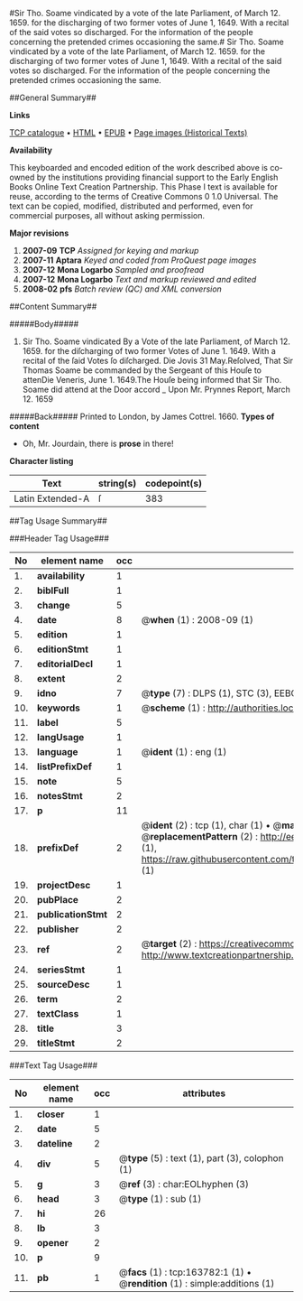 #Sir Tho. Soame vindicated by a vote of the late Parliament, of March 12. 1659. for the discharging of two former votes of June 1, 1649. With a recital of the said votes so discharged. For the information of the people concerning the pretended crimes occasioning the same.#
Sir Tho. Soame vindicated by a vote of the late Parliament, of March 12. 1659. for the discharging of two former votes of June 1, 1649. With a recital of the said votes so discharged. For the information of the people concerning the pretended crimes occasioning the same.

##General Summary##

**Links**

[TCP catalogue](http://www.ota.ox.ac.uk/tcp/)  • 
[HTML](http://tei.it.ox.ac.uk/tcp/Texts-HTML/free/A93/A93293.html)  • 
[EPUB](http://tei.it.ox.ac.uk/tcp/Texts-EPUB/free/A93/A93293.epub) • 
[Page images (Historical Texts)](https://data.historicaltexts.jisc.ac.uk/view?pubId=eebo-99870488e&pageId=eebo-99870488e-163782-1)

**Availability**

This keyboarded and encoded edition of the
	       work described above is co-owned by the institutions
	       providing financial support to the Early English Books
	       Online Text Creation Partnership. This Phase I text is
	       available for reuse, according to the terms of Creative
	       Commons 0 1.0 Universal. The text can be copied,
	       modified, distributed and performed, even for
	       commercial purposes, all without asking permission.

**Major revisions**

1. __2007-09__ __TCP__ *Assigned for keying and markup*
1. __2007-11__ __Aptara__ *Keyed and coded from ProQuest page images*
1. __2007-12__ __Mona Logarbo__ *Sampled and proofread*
1. __2007-12__ __Mona Logarbo__ *Text and markup reviewed and edited*
1. __2008-02__ __pfs__ *Batch review (QC) and XML conversion*

##Content Summary##

#####Body#####

1. Sir Tho. Soame vindicated
By a Vote of the late Parliament, of March 12. 1659. for the diſcharging of two former Votes
of June 1. 1649. With a recital of the ſaid Votes ſo diſcharged.
Die Jovis 31 May.Reſolved,
That Sir Thomas Soame be commanded by the Sergeant of this Houſe to attenDie Veneris, June 1. 1649.The Houſe being informed that Sir Tho. Soame did attend at the Door accord
    _ Upon Mr. Prynnes Report, March 12. 1659

#####Back#####
Printed to London, by James Cottrel. 1660.
**Types of content**

  * Oh, Mr. Jourdain, there is **prose** in there!

**Character listing**


|Text|string(s)|codepoint(s)|
|---|---|---|
|Latin Extended-A|ſ|383|

##Tag Usage Summary##

###Header Tag Usage###

|No|element name|occ|attributes|
|---|---|---|---|
|1.|__availability__|1||
|2.|__biblFull__|1||
|3.|__change__|5||
|4.|__date__|8| @__when__ (1) : 2008-09 (1)|
|5.|__edition__|1||
|6.|__editionStmt__|1||
|7.|__editorialDecl__|1||
|8.|__extent__|2||
|9.|__idno__|7| @__type__ (7) : DLPS (1), STC (3), EEBO-CITATION (1), PROQUEST (1), VID (1)|
|10.|__keywords__|1| @__scheme__ (1) : http://authorities.loc.gov/ (1)|
|11.|__label__|5||
|12.|__langUsage__|1||
|13.|__language__|1| @__ident__ (1) : eng (1)|
|14.|__listPrefixDef__|1||
|15.|__note__|5||
|16.|__notesStmt__|2||
|17.|__p__|11||
|18.|__prefixDef__|2| @__ident__ (2) : tcp (1), char (1)  •  @__matchPattern__ (2) : ([0-9\-]+):([0-9IVX]+) (1), (.+) (1)  •  @__replacementPattern__ (2) : http://eebo.chadwyck.com/downloadtiff?vid=$1&page=$2 (1), https://raw.githubusercontent.com/textcreationpartnership/Texts/master/tcpchars.xml#$1 (1)|
|19.|__projectDesc__|1||
|20.|__pubPlace__|2||
|21.|__publicationStmt__|2||
|22.|__publisher__|2||
|23.|__ref__|2| @__target__ (2) : https://creativecommons.org/publicdomain/zero/1.0/ (1), http://www.textcreationpartnership.org/docs/. (1)|
|24.|__seriesStmt__|1||
|25.|__sourceDesc__|1||
|26.|__term__|2||
|27.|__textClass__|1||
|28.|__title__|3||
|29.|__titleStmt__|2||


###Text Tag Usage###

|No|element name|occ|attributes|
|---|---|---|---|
|1.|__closer__|1||
|2.|__date__|5||
|3.|__dateline__|2||
|4.|__div__|5| @__type__ (5) : text (1), part (3), colophon (1)|
|5.|__g__|3| @__ref__ (3) : char:EOLhyphen (3)|
|6.|__head__|3| @__type__ (1) : sub (1)|
|7.|__hi__|26||
|8.|__lb__|3||
|9.|__opener__|2||
|10.|__p__|9||
|11.|__pb__|1| @__facs__ (1) : tcp:163782:1 (1)  •  @__rendition__ (1) : simple:additions (1)|
